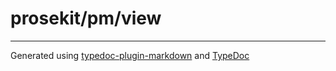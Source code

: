 # prosekit/pm/view

***

Generated using [typedoc-plugin-markdown](https://www.npmjs.com/package/typedoc-plugin-markdown) and [TypeDoc](https://typedoc.org/)
